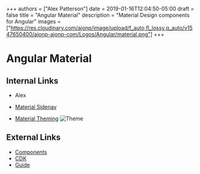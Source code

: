 +++
authors = ["Alex Patterson"]
date = 2019-01-16T12:04:50-05:00
draft = false
title = "Angular Material"
description = "Material Design components for Angular"
images = ["https://res.cloudinary.com/ajonp/image/upload/f_auto,fl_lossy,q_auto/v1547650400/ajonp-ajonp-com/Logos/Angular/material.png"]
+++

# Angular Material

## Internal Links

- Alex
- [Material Sidenav](/lessons/9-angular-material-router-outlet)

- [Material Theming](/lessons/10-angular-material-theming)
  ![Theme](https://res.cloudinary.com/ajonp/image/upload/f_auto,fl_lossy,q_auto/v1547585086/ajonp-ajonp-com/10-lesson-angular-material-theming/material-theming.png)

## External Links

- [Components](https://material.angular.io/components/categories)
- [CDK](https://material.angular.io/cdk/categories)
- [Guide](https://material.angular.io/guides)
